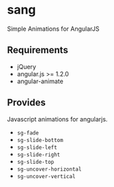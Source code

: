 sang
====

Simple Animations for AngularJS

Requirements
------------

* jQuery
* angular.js >= 1.2.0
* angular-animate

Provides
--------

Javascript animations for angularjs.

* ``sg-fade``
* ``sg-slide-bottom``
* ``sg-slide-left``
* ``sg-slide-right``
* ``sg-slide-top``
* ``sg-uncover-horizontal``
* ``sg-uncover-vertical``
